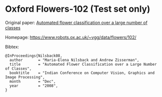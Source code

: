 # Oxford Flowers-102 (Test set only)

Original paper: [Automated flower classification over a large number of classes](https://www.robots.ox.ac.uk/~vgg/publications/2008/Nilsback08/nilsback08.pdf)

Homepage: https://www.robots.ox.ac.uk/~vgg/data/flowers/102/

Bibtex:
```
@InProceedings{Nilsback08,
  author       = "Maria-Elena Nilsback and Andrew Zisserman",
  title        = "Automated Flower Classification over a Large Number of Classes",
  booktitle    = "Indian Conference on Computer Vision, Graphics and Image Processing",
  month        = "Dec",
  year         = "2008",
}
```